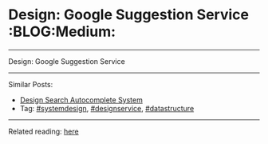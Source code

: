 # Design: Google Suggestion Service     :BLOG:Medium:


---

Design: Google Suggestion Service  

---

Similar Posts:  
-   [Design Search Autocomplete System](https://brain.dennyzhang.com/design-search-autocomplete-system)
-   Tag: [#systemdesign](https://brain.dennyzhang.com/tag/systemdesign), [#designservice](https://brain.dennyzhang.com/tag/designservice), [#datastructure](https://brain.dennyzhang.com/tag/datastructure)

---

Related reading: [here](https://www.interviewbit.com/problems/design-search-typeahead/)